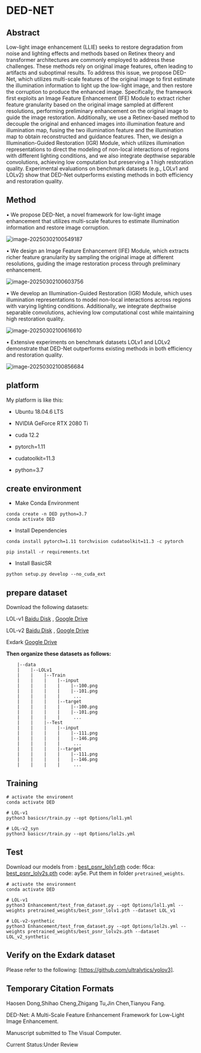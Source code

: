 # DED-NET

## Abstract

Low-light image enhancement (LLIE) seeks to restore degradation from noise and lighting effects and methods based on Retinex theory and transformer architectures are commonly employed to address these challenges. These methods rely on original image features, often leading to artifacts and suboptimal results. To address this issue, we propose DED-Net, which utilizes multi-scale features of the original image to first estimate the illumination information to light up the low-light image, and then restore the corruption to produce the enhanced image. Specifically, the framework first exploits an Image Feature Enhancement (IFE) Module to extract richer feature granularity based on the original image sampled at different resolutions, performing preliminary enhancement on the original image to guide the image restoration. Additionally, we use a Retinex-based method to decouple the original and enhanced images into illumination feature and illumination map, fusing the two illumination feature and the illumination map to obtain reconstructed and guidance features. Then, we design a Illumination-Guided Restoration (IGR) Module, which utilizes illumination representations to direct the modeling of non-local interactions of regions with different lighting conditions, and we also integrate depthwise separable convolutions, achieving low computation but preserving a 1 high restoration quality. Experimental evaluations on benchmark datasets (e.g., LOLv1 and LOLv2) show that DED-Net outperforms existing methods in both efficiency and restoration quality. 

## Method

• We propose DED-Net, a novel framework for low-light image enhancement that utilizes multi-scale features to estimate illumination information and restore image corruption. 

![image-20250302100549187](C:\Users\86156\AppData\Roaming\Typora\typora-user-images\image-20250302100549187.png)

• We design an Image Feature Enhancement (IFE) Module, which extracts richer feature granularity by sampling the original image at different resolutions, guiding the image restoration process through preliminary enhancement. 

![image-20250302100603756](C:\Users\86156\AppData\Roaming\Typora\typora-user-images\image-20250302100603756.png)

• We develop an Illumination-Guided Restoration (IGR) Module, which uses illumination representations to model non-local interactions across regions with varying lighting conditions. Additionally, we integrate depthwise separable convolutions, achieving low computational cost while maintaining high restoration quality.

![image-20250302100616610](C:\Users\86156\AppData\Roaming\Typora\typora-user-images\image-20250302100616610.png)

 • Extensive experiments on benchmark datasets LOLv1 and LOLv2 demonstrate that DED-Net outperforms  existing methods in both efficiency and restoration quality.

![image-20250302100856684](C:\Users\86156\AppData\Roaming\Typora\typora-user-images\image-20250302100856684.png)

## platform

My platform is like this: 

* Ubuntu 18.04.6 LTS

* NVIDIA GeForce RTX 2080 Ti

* cuda 12.2

* pytorch=1.11

* cudatoolkit=11.3

* python=3.7

  

## create environment

- Make Conda Environment

```
conda create -n DED python=3.7
conda activate DED
```



- Install Dependencies

```
conda install pytorch=1.11 torchvision cudatoolkit=11.3 -c pytorch

pip install -r requirements.txt
```



- Install BasicSR

```
python setup.py develop --no_cuda_ext
```



## prepare dataset

Download the following datasets:

LOL-v1 [Baidu Disk](https://pan.baidu.com/s/1ZAC9TWR-YeuLIkWs3L7z4g?pwd=cyh2) , [Google Drive](https://drive.google.com/file/d/1L-kqSQyrmMueBh_ziWoPFhfsAh50h20H/view?usp=sharing)

LOL-v2 [Baidu Disk](https://pan.baidu.com/s/1X4HykuVL_1WyB3LWJJhBQg?pwd=cyh2) , [Google Drive](https://drive.google.com/file/d/1Ou9EljYZW8o5dbDCf9R34FS8Pd8kEp2U/view?usp=sharing)

Exdark [Google Drive](https://drive.google.com/file/d/1BHmPgu8EsHoFDDkMGLVoXIlCth2dW6Yx/view?usp=sharing)

**Then organize these datasets as follows:**

```
    |--data   
    |    |--LOLv1
    |    |    |--Train
    |    |    |    |--input
    |    |    |    |    |--100.png
    |    |    |    |    |--101.png
    |    |    |    |     ...
    |    |    |    |--target
    |    |    |    |    |--100.png
    |    |    |    |    |--101.png
    |    |    |    |     ...
    |    |    |--Test
    |    |    |    |--input
    |    |    |    |    |--111.png
    |    |    |    |    |--146.png
    |    |    |    |     ...
    |    |    |    |--target
    |    |    |    |    |--111.png
    |    |    |    |    |--146.png
    |    |    |    |     ...
```

## Training

```
# activate the enviroment
conda activate DED
```

```
# LOL-v1
python3 basicsr/train.py --opt Options/lol1.yml
```

```
# LOL-v2_syn
python3 basicsr/train.py --opt Options/lol2s.yml
```

## Test

Download our models from : [best_psnr_lolv1.pth](https://pan.baidu.com/s/1_GZOR7GH-pgWvD7ZtxMt6w?pwd=f6ca) code: f6ca: [best_psnr_lolv2s.pth](https://pan.baidu.com/s/16wFG_T_AN55vbn3nYHQ87w?pwd=ay5e) code: ay5e. Put them in folder `pretrained_weights`.

```
# activate the environment
conda activate DED

# LOL-v1
python3 Enhancement/test_from_dataset.py --opt Options/lol1.yml --weights pretrained_weights/best_psnr_lolv1.pth --dataset LOL_v1

# LOL-v2-synthetic
python3 Enhancement/test_from_dataset.py --opt Options/lol2s.yml --weights pretrained_weights/best_psnr_lolv2s.pth --dataset LOL_v2_synthetic
```

## Verify on the Exdark dataset

Please refer to the following: [https://github.com/ultralytics/yolov3].

## Temporary Citation Formats

Haosen Dong,Shihao Cheng,Zhigang Tu,Jin Chen,Tianyou Fang.

DED-Net: A Multi-Scale Feature Enhancement Framework for Low-Light Image Enhancement.

Manuscript submitted to The Visual Computer.

Current Status:Under Review
